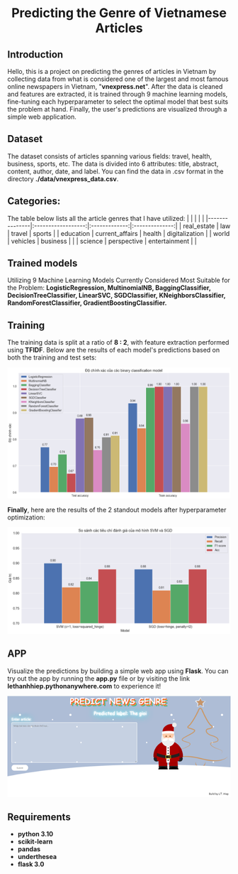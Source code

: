 <p align="center">
 <h1 align="center">Predicting the Genre of Vietnamese Articles</h1>
</p>

## Introduction

Hello, this is a project on predicting the genres of articles in Vietnam by collecting data from what is considered one of the largest and most famous online newspapers in Vietnam, "**vnexpress.net**". After the data is cleaned and features are extracted, it is trained through 9 machine learning models, fine-tuning each hyperparameter to select the optimal model that best suits the problem at hand. Finally, the user's predictions are visualized through a simple web application. 

## Dataset
The dataset consists of articles spanning various fields: travel, health, business, sports, etc. The data is divided into 6 attributes: title, abstract, content, author, date, and label. You can find the data in .csv format in the directory **./data/vnexpress_data.csv**.

## Categories:
The table below lists all the article genres that I have utilized:
|               |                    |               |                |
|---------------|:------------------:|:-------------:|:--------------:|
|   real_estate |   law              |   travel      |   sports       |
|   education   |   current_affairs  |   health      | digitalization |
|   world       |       vehicles     |  business     |                |
|    science    |   perspective      | entertainment |                |

## Trained models

Utilizing 9 Machine Learning Models Currently Considered Most Suitable for the Problem: **LogisticRegression, MultinomialNB, BaggingClassifier, DecisionTreeClassifier, LinearSVC, SGDClassifier, KNeighborsClassifier, RandomForestClassifier, GradientBoostingClassifier.**

## Training

The training data is split at a ratio of **8 : 2**, with feature extraction performed using **TFIDF**. Below are the results of each model's predictions based on both the training and test sets:

<img src="demo/output1.png" width="800"> 

**Finally**, here are the results of the 2 standout models after hyperparameter optimization:

<img src="demo/output2.png" width="800"> 

## APP

Visualize the predictions by building a simple web app using **Flask**. You can try out the app by running the **app.py** file or by visiting the link **lethanhhiep.pythonanywhere.com** to experience it!

<img src="demo/app.png" width="800"> 

## Requirements

* **python 3.10**
* **scikit-learn**
* **pandas**
* **underthesea**
* **flask 3.0**
